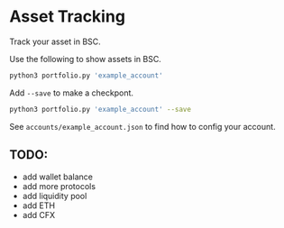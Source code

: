 # Asset Tracking

Track your asset in BSC.

Use the following to show assets in BSC.

```bash
python3 portfolio.py 'example_account'
```

Add `--save` to make a checkpont.

```bash
python3 portfolio.py 'example_account' --save
```

See `accounts/example_account.json` to find how to config your account.

## TODO:
  + add wallet balance
  + add more protocols
  + add liquidity pool
  + add ETH
  + add CFX
